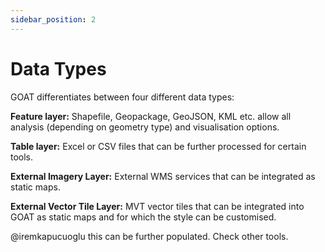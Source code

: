 ```yaml
---
sidebar_position: 2
---
```


# Data Types

GOAT differentiates between four different data types: 

**Feature layer:** Shapefile, Geopackage, GeoJSON, KML etc. allow all analysis (depending on geometry type) and visualisation options.

**Table layer:** Excel or CSV files that can be further processed for certain tools.

**External Imagery Layer:** External WMS services that can be integrated as static maps.

**External Vector Tile Layer:** MVT vector tiles that can be integrated into GOAT as static maps and for which the style can be customised.


@iremkapucuoglu this can be further populated. Check other tools. 